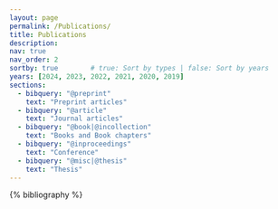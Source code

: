 ```yaml
---
layout: page
permalink: /Publications/
title: Publications
description:
nav: true
nav_order: 2
sortby: true        # true: Sort by types | false: Sort by years
years: [2024, 2023, 2022, 2021, 2020, 2019]
sections:
  - bibquery: "@preprint"
    text: "Preprint articles"
  - bibquery: "@article"
    text: "Journal articles"
  - bibquery: "@book|@incollection"
    text: "Books and Book chapters"
  - bibquery: "@inproceedings"
    text: "Conference"
  - bibquery: "@misc|@thesis"
    text: "Thesis"
---
```


<!-- _pages/publications.md -->

<!-- Bibsearch Feature -->

<div class="publications">

{% bibliography %}

</div>

